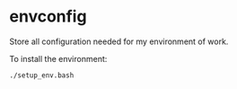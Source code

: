 # envconfig

Store all configuration needed for my environment of work.

To install the environment:

```
./setup_env.bash
```

